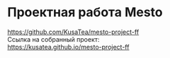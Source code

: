 # Проектная работа Mesto
https://github.com/KusaTea/mesto-project-ff  
Ссылка на собранный проект:  
https://kusatea.github.io/mesto-project-ff
